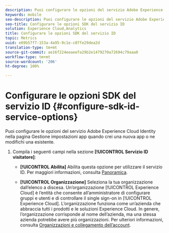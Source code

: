 ```yaml
---
description: Puoi configurare le opzioni del servizio Adobe Experience Platform Identity nella pagina Gestione impostazioni app quando crei una nuova app o ne modifichi una esistente.
keywords: mobile
seo-description: Puoi configurare le opzioni del servizio Adobe Experience Platform Identity nella pagina Gestione impostazioni app quando crei una nuova app o ne modifichi una esistente.
seo-title: Configurare le opzioni SDK del servizio ID
solution: Experience Cloud,Analytics
title: Configurare le opzioni SDK del servizio ID
topic: Metrics
uuid: e69b57f7-153a-4a95-9c1e-c07fe29dea2d
translation-type: tm+mt
source-git-commit: ae16f224eeaeefa29b2e1479270a72694c79aaa0
workflow-type: tm+mt
source-wordcount: '206'
ht-degree: 100%

---
```



# Configurare le opzioni SDK del servizio ID {#configure-sdk-id-service-options}

Puoi configurare le opzioni del servizio Adobe Experience Cloud Identity nella pagina Gestione impostazioni app quando crei una nuova app o ne modifichi una esistente.

1. Compila i seguenti campi nella sezione **[!UICONTROL Servizio ID visitatore]**:

   * **[!UICONTROL Abilita]**
Abilita questa opzione per utilizzare il servizio ID. Per maggiori informazioni, consulta [Panoramica](https://docs.adobe.com/content/help/it-IT/id-service/using/intro/overview.html).

   * **[!UICONTROL Organizzazione]**
Seleziona la tua organizzazione dall’elenco a discesa.
Un’organizzazione [!UICONTROL Experience Cloud] è l’entità che consente all’amministratore di configurare gruppi e utenti e di controllare il single sign-on in [!UICONTROL Experience Cloud]. L’organizzazione funziona come un’azienda che abbraccia tutti i prodotti e le soluzioni Experience Cloud. In genere, l’organizzazione corrisponde al nome dell’azienda, ma una stessa azienda potrebbe avere più organizzazioni. Per ulteriori informazioni, consulta [Organizzazioni e collegamento dell’account](https://docs.adobe.com/content/help/it-IT/core-services/interface/manage-users-and-products/organizations.html).
